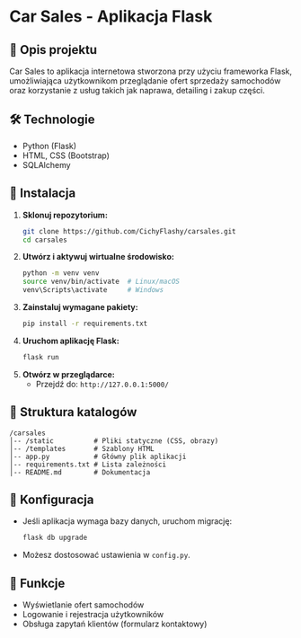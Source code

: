 # Car Sales - Aplikacja Flask

## 📌 Opis projektu
Car Sales to aplikacja internetowa stworzona przy użyciu frameworka Flask, umożliwiająca użytkownikom przeglądanie ofert sprzedaży samochodów oraz korzystanie z usług takich jak naprawa, detailing i zakup części.

## 🛠️ Technologie
- Python (Flask)
- HTML, CSS (Bootstrap)
- SQLAlchemy

## 🚀 Instalacja
1. **Sklonuj repozytorium:**
   ```sh
   git clone https://github.com/CichyFlashy/carsales.git
   cd carsales
   ```
2. **Utwórz i aktywuj wirtualne środowisko:**
   ```sh
   python -m venv venv
   source venv/bin/activate  # Linux/macOS
   venv\Scripts\activate     # Windows
   ```
3. **Zainstaluj wymagane pakiety:**
   ```sh
   pip install -r requirements.txt
   ```
4. **Uruchom aplikację Flask:**
   ```sh
   flask run
   ```
5. **Otwórz w przeglądarce:**
   - Przejdź do: `http://127.0.0.1:5000/`

## 📂 Struktura katalogów
```
/carsales
│-- /static          # Pliki statyczne (CSS, obrazy)
│-- /templates       # Szablony HTML
│-- app.py           # Główny plik aplikacji
│-- requirements.txt # Lista zależności
│-- README.md        # Dokumentacja
```

## 🔧 Konfiguracja
- Jeśli aplikacja wymaga bazy danych, uruchom migrację:
  ```sh
  flask db upgrade
  ```
- Możesz dostosować ustawienia w `config.py`.

## 🌟 Funkcje
- Wyświetlanie ofert samochodów
- Logowanie i rejestracja użytkowników
- Obsługa zapytań klientów (formularz kontaktowy)


